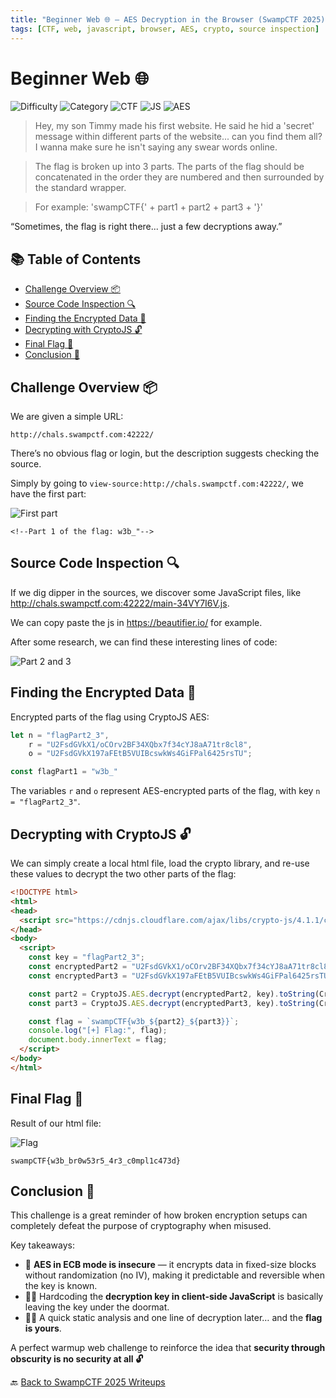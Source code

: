 ```yaml
---
title: "Beginner Web 🌐 – AES Decryption in the Browser (SwampCTF 2025)"
tags: [CTF, web, javascript, browser, AES, crypto, source inspection]
---
```


# Beginner Web 🌐

![Difficulty](https://img.shields.io/badge/difficulty-Beginner-blue)
![Category](https://img.shields.io/badge/category-Web-orange)
![CTF](https://img.shields.io/badge/Event-SwampCTF%202025-purple)
![JS](https://img.shields.io/badge/Javascript-✔️-brightgreen)
![AES](https://img.shields.io/badge/AES-Decryption-success)

> Hey, my son Timmy made his first website. He said he hid a 'secret' message within different parts of the website... can you find them all? I wanna make sure he isn't saying any swear words online.

> The flag is broken up into 3 parts. The parts of the flag should be concatenated in the order they are numbered and then surrounded by the standard wrapper. 

> For example: 'swampCTF{' + part1 + part2 + part3 + '}'

“Sometimes, the flag is right there... just a few decryptions away.”

## 📚 Table of Contents

- [Challenge Overview 📦](#challenge-overview-)
- [Source Code Inspection 🔍](#source-code-inspection-)
- [Finding the Encrypted Data 🔐](#finding-the-encrypted-data-)
- [Decrypting with CryptoJS 🔓](#decrypting-with-cryptojs-)
- [Final Flag 🏁](#final-flag-)
- [Conclusion 🧠](#conclusion-)

## Challenge Overview 📦

We are given a simple URL:

```
http://chals.swampctf.com:42222/
```

There’s no obvious flag or login, but the description suggests checking the source. 

Simply by going to `view-source:http://chals.swampctf.com:42222/`, we have the first part: 

![First part](https://github.com/user-attachments/assets/8b703e93-9242-4619-b204-fd9c712d70c9)

`<!--Part 1 of the flag: w3b_"-->`

## Source Code Inspection 🔍

If we dig dipper in the sources, we discover some JavaScript files, like http://chals.swampctf.com:42222/main-34VY7I6V.js.

We can copy paste the js in https://beautifier.io/ for example. 

After some research, we can find these interesting lines of code: 

![Part 2 and 3](https://github.com/user-attachments/assets/a85cdc3c-c6b1-43b8-b0d8-407f45f30244)

## Finding the Encrypted Data 🔐

 Encrypted parts of the flag using CryptoJS AES:

```js
let n = "flagPart2_3",
    r = "U2FsdGVkX1/oCOrv2BF34XQbx7f34cYJ8aA71tr8cl8",
    o = "U2FsdGVkX197aFEtB5VUIBcswkWs4GiFPal6425rsTU";

const flagPart1 = "w3b_"
```

The variables `r` and `o` represent AES-encrypted parts of the flag, with key `n = "flagPart2_3"`.

## Decrypting with CryptoJS 🔓

We can simply create a local html file, load the crypto library, and re-use these values to decrypt the two other parts of the flag:

```html
<!DOCTYPE html>
<html>
<head>
  <script src="https://cdnjs.cloudflare.com/ajax/libs/crypto-js/4.1.1/crypto-js.min.js"></script>
</head>
<body>
  <script>
    const key = "flagPart2_3";
    const encryptedPart2 = "U2FsdGVkX1/oCOrv2BF34XQbx7f34cYJ8aA71tr8cl8";
    const encryptedPart3 = "U2FsdGVkX197aFEtB5VUIBcswkWs4GiFPal6425rsTU";

    const part2 = CryptoJS.AES.decrypt(encryptedPart2, key).toString(CryptoJS.enc.Utf8);
    const part3 = CryptoJS.AES.decrypt(encryptedPart3, key).toString(CryptoJS.enc.Utf8);

    const flag = `swampCTF{w3b_${part2}_${part3}}`;
    console.log("[+] Flag:", flag);
    document.body.innerText = flag;
  </script>
</body>
</html>
```

## Final Flag 🏁

Result of our html file:

![Flag](https://github.com/user-attachments/assets/ffe6a7b0-fd47-4e46-9384-8bbe2f906b43)

```
swampCTF{w3b_br0w53r5_4r3_c0mpl1c473d}
```
## Conclusion 🧠

This challenge is a great reminder of how broken encryption setups can completely defeat the purpose of cryptography when misused.

Key takeaways:
- 🔐 **AES in ECB mode is insecure** — it encrypts data in fixed-size blocks without randomization (no IV), making it predictable and reversible when the key is known.
- 🤦‍♂️ Hardcoding the **decryption key in client-side JavaScript** is basically leaving the key under the doormat.
- 🕵️‍♀️ A quick static analysis and one line of decryption later… and the **flag is yours**.

A perfect warmup web challenge to reinforce the idea that **security through obscurity is no security at all 🔓**

🔙 [Back to SwampCTF 2025 Writeups](../../)
